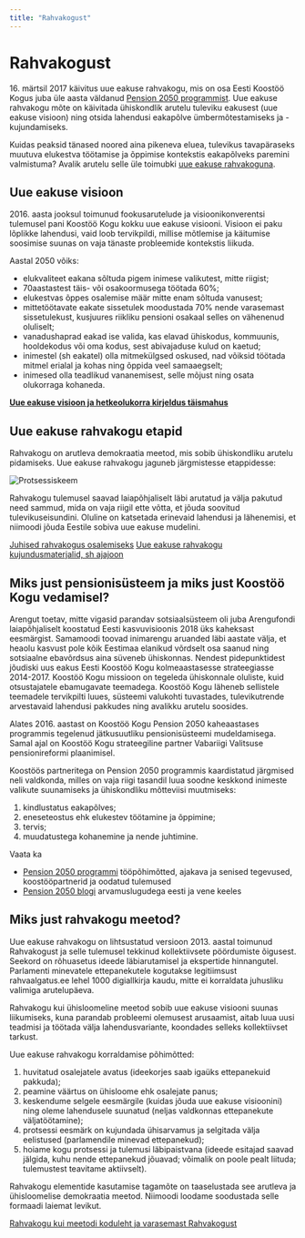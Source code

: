 ```yaml
---
title: "Rahvakogust"
---
```

# Rahvakogust

16\. märtsil 2017 käivitus uue eakuse rahvakogu, mis on osa Eesti Koostöö Kogus juba üle aasta väldanud [Pension 2050 programmist](https://www.kogu.ee/pension2050/). Uue eakuse rahvakogu mõte on käivitada ühiskondlik arutelu tuleviku eakusest (uue eakuse visioon) ning otsida lahendusi eakapõlve ümbermõtestamiseks ja -kujundamiseks. 

Kuidas peaksid tänased noored aina pikeneva eluea, tulevikus tavapäraseks muutuva elukestva töötamise ja õppimise kontekstis eakapõlveks paremini valmistuma? Avalik arutelu selle üle toimubki [uue eakuse rahvakoguna](https://uuseakus.rahvaalgatus.ee/).  

## Uue eakuse visioon

2016\. aasta jooksul toimunud fookusarutelude ja visioonikonverentsi tulemusel pani Koostöö Kogu kokku uue eakuse visiooni. Visioon ei paku lõplikke lahendusi, vaid loob tervikpildi, millise mõtlemise ja käitumise soosimise suunas on vaja tänaste probleemide kontekstis liikuda.

Aastal 2050 võiks:

- elukvaliteet eakana sõltuda pigem inimese valikutest, mitte riigist;
- 70aastastest täis- või osakoormusega töötada 60%;
- elukestvas õppes osalemise määr mitte enam sõltuda vanusest;
- mittetöötavate eakate sissetulek moodustada 70% nende varasemast sissetulekust, kusjuures riikliku pensioni osakaal selles on vähenenud oluliselt;
- vanadushaprad eakad ise valida, kas elavad ühiskodus, kommuunis, hooldekodus või oma kodus, sest abivajaduse kulud on kaetud;
- inimestel (sh eakatel) olla mitmekülgsed oskused, nad võiksid töötada mitmel erialal ja kohas ning õppida veel samaaegselt;
- inimesed olla teadlikud vananemisest, selle mõjust ning osata olukorraga kohaneda.

<strong>[Uue eakuse visioon ja hetkeolukorra kirjeldus täismahus](https://pension2050.kogu.ee/visioon/)</strong>

## Uue eakuse rahvakogu etapid 

Rahvakogu on arutleva demokraatia meetod, mis sobib ühiskondliku arutelu pidamiseks.
Uue eakuse rahvakogu jaguneb järgmistesse etappidesse:

![Protsessiskeem](/images/protsessiskeem.png)

Rahvakogu tulemusel saavad laiapõhjaliselt läbi arutatud ja välja pakutud need sammud, mida on vaja riigil ette võtta, et jõuda soovitud tulevikuseisundini. Oluline on katsetada erinevaid lahendusi ja lähenemisi, et niimoodi jõuda Eestile sobiva uue eakuse mudelini.

[Juhised rahvakogus osalemiseks](http://help.rahvaalgatus.ee/abi/tagged/uus_eakus)
[Uue eakuse rahvakogu kujundusmaterjalid, sh ajajoon](http://help.rahvaalgatus.ee/abi/tagged/pressinurk) 

## Miks just pensionisüsteem ja miks just Koostöö Kogu vedamisel?

Arengut toetav, mitte vigasid parandav sotsiaalsüsteem oli juba Arengufondi laiapõhjaliselt koostatud Eesti kasvuvisioonis 2018 üks kaheksast eesmärgist. Samamoodi toovad inimarengu aruanded läbi aastate välja, et heaolu kasvust pole kõik Eestimaa elanikud võrdselt osa saanud ning sotsiaalne ebavõrdsus aina süveneb ühiskonnas. Nendest pidepunktidest jõudiski uus eakus Eesti Koostöö Kogu kolmeaastasesse strateegiasse 2014-2017. Koostöö Kogu missioon on tegeleda ühiskonnale oluliste, kuid otsustajatele ebamugavate teemadega. Koostöö Kogu läheneb sellistele teemadele tervikpilti luues, süsteemi valukohti tuvastades, tulevikutrende arvestavaid lahendusi pakkudes ning avalikku arutelu soosides.

Alates 2016. aastast on Koostöö Kogu Pension 2050 kaheaastases programmis tegelenud  jätkusuutliku pensionisüsteemi mudeldamisega. Samal ajal on Koostöö Kogu strateegiline partner Vabariigi Valitsuse pensionireformi plaanimisel. 

Koostöös partneritega on Pension 2050 programmis kaardistatud järgmised neli valdkonda, milles on vaja riigi tasandil luua soodne keskkond inimeste valikute suunamiseks ja ühiskondliku mõtteviisi muutmiseks:

1. kindlustatus eakapõlves;
2. eneseteostus ehk elukestev töötamine ja õppimine;
3. tervis;
4. muudatustega kohanemine ja nende juhtimine.

Vaata ka  

- [Pension 2050 programmi](https://www.kogu.ee/pension2050/) tööpõhimõtted, ajakava ja senised tegevused, koostööpartnerid  ja oodatud tulemused 
- [Pension 2050 blogi](https://pension2050.kogu.ee/) arvamuslugudega eesti ja vene keeles 

## Miks just rahvakogu meetod?

Uue eakuse rahvakogu on lihtsustatud versioon 2013. aastal toimunud Rahvakogust ja selle tulemusel tekkinud kollektiivsete pöördumiste õigusest. Seekord on rõhuasetus ideede läbiarutamisel ja ekspertide hinnangutel. Parlamenti minevatele ettepanekutele kogutakse legitiimsust rahvaalgatus.ee lehel 1000 digiallkirja kaudu, mitte ei korraldata juhusliku valimiga arutelupäeva.

Rahvakogu kui ühisloomeline meetod sobib uue eakuse visiooni suunas liikumiseks, kuna parandab probleemi olemusest arusaamist, aitab luua uusi teadmisi ja töötada välja lahendusvariante, koondades selleks kollektiivset tarkust.

Uue eakuse rahvakogu korraldamise põhimõtted:

1. huvitatud osalejatele avatus (ideekorjes saab igaüks ettepanekuid pakkuda);
2. peamine väärtus on ühisloome ehk osalejate panus;
3. keskendume selgele eesmärgile (kuidas jõuda uue eakuse visioonini) ning oleme lahendusele suunatud (neljas valdkonnas ettepanekute väljatöötamine);
4. protsessi eesmärk on kujundada ühisarvamus ja selgitada välja eelistused (parlamendile minevad ettepanekud);
5. hoiame kogu protsessi ja tulemusi läbipaistvana (ideede esitajad saavad jälgida, kuhu nende ettepanekud jõuavad; võimalik on poole pealt liituda; tulemustest teavitame aktiivselt).

Rahvakogu elementide kasutamise tagamõte on taaselustada see arutleva ja ühisloomelise demokraatia meetod. Niimoodi loodame soodustada selle formaadi laiemat levikut. 

[Rahvakogu kui meetodi koduleht ja varasemast Rahvakogust](https://rahvakogu.ee/)
